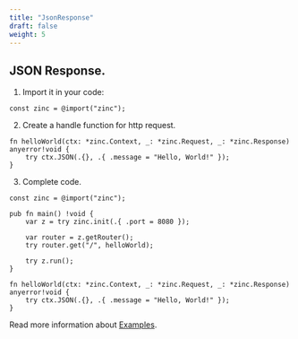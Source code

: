 ```yaml
---
title: "JsonResponse"
draft: false
weight: 5
---
```


## JSON Response.

1. Import it in your code:
```zig
const zinc = @import("zinc");
```

2. Create a handle function for http request.
```zig
fn helloWorld(ctx: *zinc.Context, _: *zinc.Request, _: *zinc.Response) anyerror!void {
    try ctx.JSON(.{}, .{ .message = "Hello, World!" });
}
```

3. Complete code.
```zig
const zinc = @import("zinc");

pub fn main() !void {
    var z = try zinc.init(.{ .port = 8080 });

    var router = z.getRouter();
    try router.get("/", helloWorld);
    
    try z.run();
}

fn helloWorld(ctx: *zinc.Context, _: *zinc.Request, _: *zinc.Response) anyerror!void {
    try ctx.JSON(.{}, .{ .message = "Hello, World!" });
}
```

Read more information about [Examples](https://github.com/zon-dev/zinc-examples).

